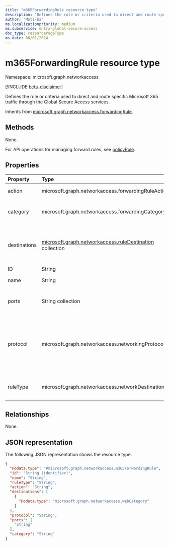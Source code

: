 ```yaml
---
title: "m365ForwardingRule resource type"
description: "Defines the rule or criteria used to direct and route specific Microsoft 365 traffic through the Global Secure Access services."
author: "Moti-ba"
ms.localizationpriority: medium
ms.subservice: entra-global-secure-access
doc_type: resourcePageType
ms.date: 08/01/2024
---
```


# m365ForwardingRule resource type

Namespace: microsoft.graph.networkaccess

[!INCLUDE [beta-disclaimer](../../includes/beta-disclaimer.md)]

Defines the rule or criteria used to direct and route specific Microsoft 365 traffic through the Global Secure Access services.

Inherits from [microsoft.graph.networkaccess.forwardingRule](../resources/networkaccess-forwardingrule.md).

## Methods
None.

For API operations for managing forward rules, see [policyRule](../resources/networkaccess-policyrule.md).

## Properties
|Property|Type|Description|
|:---|:---|:---|
|action|microsoft.graph.networkaccess.forwardingRuleAction|The action applies to traffic. The possible values are: `bypass`, `forward`.|
|category|microsoft.graph.networkaccess.forwardingCategory|Defines the category of Office 365 traffic used by a forwarding rule for Microsoft 365 traffic (for example, optimized traffic). The possible values are: `default`, `optimized`, `allow`.|
|destinations|[microsoft.graph.networkaccess.ruleDestination](../resources/networkaccess-ruledestination.md) collection|destinations à Maintains the list of potential destinations and destination types that the user could be accessing in the context of a forwarding policy, including IPs and FQDNs/URLs     Inherited from [microsoft.graph.networkaccess.forwardingRule](../resources/networkaccess-forwardingrule.md).|
|ID|String|Identifier. Inherited from [microsoft.graph.entity](../resources/entity.md).|
|name|String|Name. Inherited from [microsoft.graph.networkaccess.policyRule](../resources/networkaccess-policyrule.md).|
|ports|String collection|The port(s) used by a forwarding rule for Microsoft 365 traffic are specified to determine the specific network port(s) through which the Microsoft 365 traffic is directed and forwarded.|
|protocol|microsoft.graph.networkaccess.networkingProtocol|Defines the networking protocol type used by a forwarding rule for Microsoft 365 traffic. The possible values are: `ip`, `icmp`, `igmp`, `ggp`, `ipv4`, `tcp`, `pup`, `udp`, `idp`, `ipv6`, `ipv6RoutingHeader`, `ipv6FragmentHeader`, `ipSecEncapsulatingSecurityPayload`, `ipSecAuthenticationHeader`, `icmpV6`, `ipv6NoNextHeader`, `ipv6DestinationOptions`, `nd`, `raw`, `ipx`, `spx`, `spxII`|
|ruleType|microsoft.graph.networkaccess.networkDestinationType|Destination Type. Inherited from [microsoft.graph.networkaccess.forwardingRule](../resources/networkaccess-forwardingrule.md). The possible values are: `url`, `fqdn`, `ipAddress`, `ipRange`, `ipSubnet`, `webCategory`.|

## Relationships
None.

## JSON representation
The following JSON representation shows the resource type.
<!-- {
  "blockType": "resource",
  "keyProperty": "id",
  "@odata.type": "microsoft.graph.networkaccess.m365ForwardingRule",
  "baseType": "microsoft.graph.networkaccess.forwardingRule",
  "openType": false
}
-->
``` json
{
  "@odata.type": "#microsoft.graph.networkaccess.m365ForwardingRule",
  "id": "String (identifier)",
  "name": "String",
  "ruleType": "String",
  "action": "String",
  "destinations": [
    {
      "@odata.type": "microsoft.graph.networkaccess.webCategory"
    }
  ],
  "protocol": "String",
  "ports": [
    "String"
  ],
  "category": "String"
}
```

